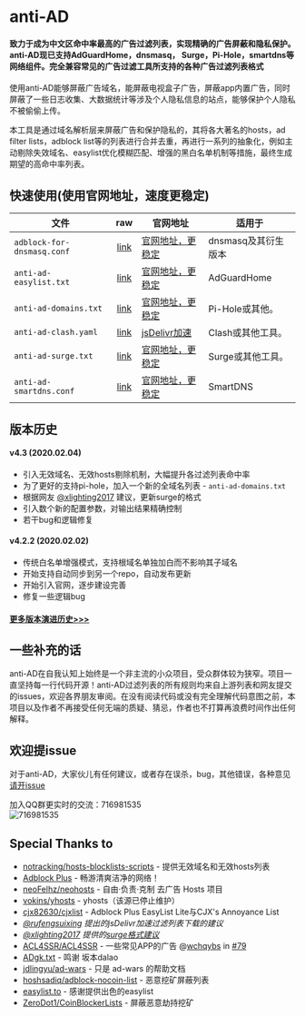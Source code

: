 # anti-AD

#### 致力于成为中文区命中率最高的广告过滤列表，实现精确的广告屏蔽和隐私保护。anti-AD现已支持AdGuardHome，dnsmasq， Surge，Pi-Hole，smartdns等网络组件。完全兼容常见的广告过滤工具所支持的各种广告过滤列表格式

使用anti-AD能够屏蔽广告域名，能屏蔽电视盒子广告，屏蔽app内置广告，同时屏蔽了一些日志收集、大数据统计等涉及个人隐私信息的站点，能够保护个人隐私不被偷偷上传。

本工具是通过域名解析层来屏蔽广告和保护隐私的，其将各大著名的hosts，ad filter lists，adblock list等的列表进行合并去重，再进行一系列的抽象化，例如主动剔除失效域名、easylist优化模糊匹配、增强的黑白名单机制等措施，最终生成期望的高命中率列表。

## 快速使用(使用官网地址，速度更稳定)

| 文件 	| raw 	| 官网地址 	| 适用于 	|
| --------------------------------	|:------------------:	| ----------------	|---------------------------------------------	|
| `adblock-for-dnsmasq.conf` 	| [link](https://raw.githubusercontent.com/privacy-protection-tools/anti-AD/master/adblock-for-dnsmasq.conf) 	| [官网地址，更稳定](https://anti-ad.net/anti-ad-for-dnsmasq.conf) 	| dnsmasq及其衍生版本 	|
| `anti-ad-easylist.txt` 	| [link](https://raw.githubusercontent.com/privacy-protection-tools/anti-AD/master/anti-ad-easylist.txt) 	| [官网地址，更稳定](https://anti-ad.net/easylist.txt)	| AdGuardHome 	|
| `anti-ad-domains.txt` 	| [link](https://raw.githubusercontent.com/privacy-protection-tools/anti-AD/master/anti-ad-domains.txt) 	| [官网地址，更稳定](https://anti-ad.net/domains.txt)	| Pi-Hole或其他。 	|
| `anti-ad-clash.yaml` 	| [link](https://raw.githubusercontent.com/Ariesly/anti-AD/master/anti-ad-clash.yaml) 	| [jsDelivr加速](https://cdn.jsdelivr.net/gh/Ariesly/anti-AD@master/anti-ad-clash.yaml)	| Clash或其他工具。 	|
| `anti-ad-surge.txt` 	| [link](https://raw.githubusercontent.com/privacy-protection-tools/anti-AD/master/anti-ad-surge.txt) 	| [官网地址，更稳定](https://anti-ad.net/surge.txt)	| Surge或其他工具。 	|
| `anti-ad-smartdns.conf` 	| [link](https://raw.githubusercontent.com/privacy-protection-tools/anti-AD/master/anti-ad-smartdns.conf) 	| [官网地址，更稳定](https://anti-ad.net/anti-ad-for-smartdns.conf) | SmartDNS 	|

## 版本历史


#### v4.3 (2020.02.04)
- 引入无效域名、无效hosts剔除机制，大幅提升各过滤列表命中率
- 为了更好的支持pi-hole，加入一个新的全域名列表 - `anti-ad-domains.txt`
- 根据网友 [@xlighting2017](https://github.com/privacy-protection-tools/anti-AD/issues/29) 建议，更新surge的格式
- 引入数个新的配置参数，对输出结果精确控制
- 若干bug和逻辑修复

#### v4.2.2 (2020.02.02)

- 传统白名单增强模式，支持根域名单独加白而不影响其子域名
- 开始支持自动同步到另一个repo，自动发布更新
- 开始引入官网，逐步建设完善
- 修复一些逻辑bug

#### [更多版本演进历史>>>](https://github.com/privacy-protection-tools/anti-AD/blob/master/changelog.md)

## 一些补充的话

anti-AD在自我认知上始终是一个非主流的小众项目，受众群体较为狭窄。项目一直坚持每一行代码开源！anti-AD过滤列表的所有规则均来自上游列表和网友提交的issues，欢迎各界朋友审阅。在没有阅读代码或没有完全理解代码意图之前，本项目以及作者不再接受任何无端的质疑、猜忌，作者也不打算再浪费时间作出任何解释。

## 欢迎提issue

对于anti-AD，大家伙儿有任何建议，或者存在误杀，bug，其他错误，各种意见 [请开issue](https://github.com/privacy-protection-tools/anti-AD/issues/new/choose)

加入QQ群更实时的交流：716981535 <br>
![716981535](https://user-images.githubusercontent.com/1243610/73809320-de535780-480d-11ea-82f5-15d4c3ccb0c0.png)

## Special Thanks to

- [notracking/hosts-blocklists-scripts](https://github.com/notracking/hosts-blocklists-scripts) - 提供无效域名和无效hosts列表
- [Adblock Plus](https://adblockplus.org/) - 畅游清爽洁净的网络！
- [neoFelhz/neohosts](https://github.com/neoFelhz/neohosts) - 自由·负责·克制 去广告 Hosts 项目
- [vokins/yhosts](https://github.com/vokins/yhosts) - yhosts（该源已停止维护）
- [cjx82630/cjxlist](https://github.com/cjx82630/cjxlist) - Adblock Plus EasyList Lite与CJX's Annoyance List
- _[@rufengsuixing](https://github.com/rufengsuixing) 提出的jsDelivr加速过滤列表下载的建议_
- _[@xlighting2017](https://github.com/xlighting2017) 提供的[surge格式建议](https://github.com/privacy-protection-tools/anti-AD/issues/29)_
- [ACL4SSR/ACL4SSR](https://github.com/ACL4SSR/ACL4SSR) - 一些常见APP的广告 @[wchqybs](https://github.com/wchqybs) in [#79](https://github.com/privacy-protection-tools/anti-AD/issues/79)
- [ADgk.txt](https://github.com/banbendalao/ADgk) - 鸣谢 坂本dalao
- [jdlingyu/ad-wars](https://github.com/jdlingyu/ad-wars) - 只是 ad-wars 的帮助文档
- [hoshsadiq/adblock-nocoin-list](https://github.com/hoshsadiq/adblock-nocoin-list) - 恶意挖矿屏蔽列表
- [easylist.to](https://easylist.to/) - 感谢提供出色的easylist
- [ZeroDot1/CoinBlockerLists](https://gitlab.com/ZeroDot1/CoinBlockerLists) - 屏蔽恶意劫持挖矿
